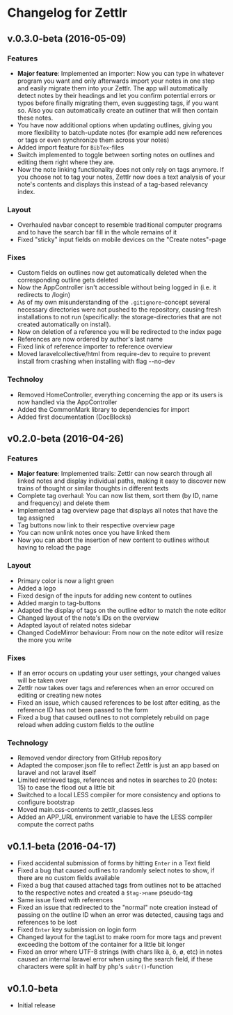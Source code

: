 # Changelog for Zettlr

## v.0.3.0-beta (2016-05-09)

### Features

* **Major feature**: Implemented an importer: Now you can type in whatever program you want and only afterwards import your notes in one step and easily migrate them into your Zettlr. The app will automatically detect notes by their headings and let you confirm potential errors or typos before finally migrating them, even suggesting tags, if you want so. Also you can automatically create an outliner that will then contain these notes.
* You have now additional options when updating outlines, giving you more flexibility to batch-update notes (for example add new references or tags or even synchronize them across your notes)
* Added import feature for `BibTex`-files
* Switch implemented to toggle between sorting notes on outlines and editing them right where they are.
* Now the note linking functionality does not only rely on tags anymore. If you choose not to tag your notes, Zettlr now does a text analysis of your note's contents and displays this instead of a tag-based relevancy index.

### Layout

* Overhauled navbar concept to resemble traditional computer programs and to have the search bar fill in the whole remains of it
* Fixed "sticky" input fields on mobile devices on the "Create notes"-page

### Fixes

* Custom fields on outlines now get automatically deleted when the corresponding outline gets deleted
* Now the AppController isn't accessible without being logged in (i.e. it redirects to /login)
* As of my own misunderstanding of the `.gitignore`-concept several necessary directories were not pushed to the repository, causing fresh installations to not run (specifically: the storage-directories that are not created automatically on install).
* Now on deletion of a reference you will be redirected to the index page
* References are now ordered by author's last name
* Fixed link of reference importer to reference overview
* Moved laravelcollective/html from require-dev to require to prevent install from crashing when installing with flag --no-dev

### Technoloy

* Removed HomeController, everything concerning the app or its users is now handled via the AppController
* Added the CommonMark library to dependencies for import
* Added first documentation (DocBlocks)

## v0.2.0-beta (2016-04-26)

### Features

* **Major feature**: Implemented trails: Zettlr can now search through all linked notes and display individual paths, making it easy to discover new trains of thought or similar thoughts in different texts
* Complete tag overhaul: You can now list them, sort them (by ID, name and frequency) and delete them
* Implemented a tag overview page that displays all notes that have the tag assigned
* Tag buttons now link to their respective overview page
* You can now unlink notes once you have linked them
* Now you can abort the insertion of new content to outlines without having to reload the page

### Layout

* Primary color is now a light green
* Added a logo
* Fixed design of the inputs for adding new content to outlines
* Added margin to tag-buttons
* Adapted the display of tags on the outline editor to match the note editor
* Changed layout of the note's IDs on the overview
* Adapted layout of related notes sidebar
* Changed CodeMirror behaviour: From now on the note editor will resize the more you write

### Fixes

* If an error occurs on updating your user settings, your changed values will be taken over
* Zettlr now takes over tags and references when an error occured on editing or creating new notes
* Fixed an issue, which caused references to be lost after editing, as the reference ID has not been passed to the form
* Fixed a bug that caused outlines to not completely rebuild on page reload when adding custom fields to the outline

### Technology

* Removed vendor directory from GitHub repository
* Adapted the composer.json file to reflect Zettlr is just an app based on laravel and not laravel itself
* Limited retrieved tags, references and notes in searches to 20 (notes: 15) to ease the flood out a little bit
* Switched to a local LESS compiler for more consistency and options to configure bootstrap
* Moved main.css-contents to zettlr_classes.less
* Added an APP_URL environment variable to have the LESS compiler compute the correct paths

## v0.1.1-beta (2016-04-17)

* Fixed accidental submission of forms by hitting `Enter` in a Text field
* Fixed a bug that caused outlines to randomly select notes to show, if there are no custom fields available
* Fixed a bug that caused attached tags from outlines not to be attached to the respective notes and created a `$tag->name` pseudo-tag
* Same issue fixed with references
* Fixed an issue that redirected to the "normal" note creation instead of passing on the outline ID when an error was detected, causing tags and references to be lost
* Fixed `Enter` key submission on login form
* Changed layout for the tagList to make room for more tags and prevent exceeding the bottom of the container for a little bit longer
* Fixed an error where UTF-8 strings (with chars like ä, ö, ø, etc) in notes caused an internal laravel error when using the search field, if these characters were split in half by php's `subtr()`-function

## v0.1.0-beta

* Initial release
